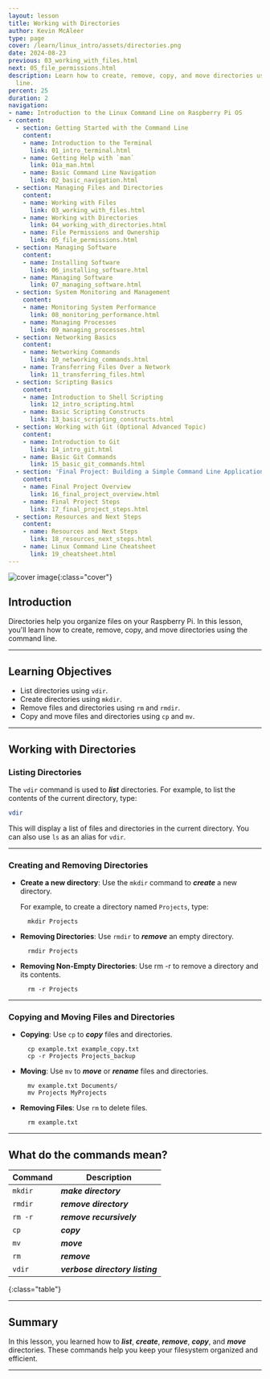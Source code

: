 ```yaml
---
layout: lesson
title: Working with Directories
author: Kevin McAleer
type: page
cover: /learn/linux_intro/assets/directories.png
date: 2024-08-23
previous: 03_working_with_files.html
next: 05_file_permissions.html
description: Learn how to create, remove, copy, and move directories using the command
  line.
percent: 25
duration: 2
navigation:
- name: Introduction to the Linux Command Line on Raspberry Pi OS
- content:
  - section: Getting Started with the Command Line
    content:
    - name: Introduction to the Terminal
      link: 01_intro_terminal.html
    - name: Getting Help with `man`
      link: 01a_man.html
    - name: Basic Command Line Navigation
      link: 02_basic_navigation.html
  - section: Managing Files and Directories
    content:
    - name: Working with Files
      link: 03_working_with_files.html
    - name: Working with Directories
      link: 04_working_with_directories.html
    - name: File Permissions and Ownership
      link: 05_file_permissions.html
  - section: Managing Software
    content:
    - name: Installing Software
      link: 06_installing_software.html
    - name: Managing Software
      link: 07_managing_software.html
  - section: System Monitoring and Management
    content:
    - name: Monitoring System Performance
      link: 08_monitoring_performance.html
    - name: Managing Processes
      link: 09_managing_processes.html
  - section: Networking Basics
    content:
    - name: Networking Commands
      link: 10_networking_commands.html
    - name: Transferring Files Over a Network
      link: 11_transferring_files.html
  - section: Scripting Basics
    content:
    - name: Introduction to Shell Scripting
      link: 12_intro_scripting.html
    - name: Basic Scripting Constructs
      link: 13_basic_scripting_constructs.html
  - section: Working with Git (Optional Advanced Topic)
    content:
    - name: Introduction to Git
      link: 14_intro_git.html
    - name: Basic Git Commands
      link: 15_basic_git_commands.html
  - section: 'Final Project: Building a Simple Command Line Application'
    content:
    - name: Final Project Overview
      link: 16_final_project_overview.html
    - name: Final Project Steps
      link: 17_final_project_steps.html
  - section: Resources and Next Steps
    content:
    - name: Resources and Next Steps
      link: 18_resources_next_steps.html
    - name: Linux Command Line Cheatsheet
      link: 19_cheatsheet.html
---
```



![cover image]({{page.cover}}){:class="cover"}

## Introduction

Directories help you organize files on your Raspberry Pi. In this lesson, you'll learn how to create, remove, copy, and move directories using the command line.

---

## Learning Objectives

- List directories using `vdir`.
- Create directories using `mkdir`.
- Remove files and directories using `rm` and `rmdir`.
- Copy and move files and directories using `cp` and `mv`.

---

## Working with Directories

### Listing Directories

The `vdir` command is used to ***list*** directories. For example, to list the contents of the current directory, type:

```bash
vdir
```

This will display a list of files and directories in the current directory. You can also use `ls` as an alias for `vdir`.

---

### Creating and Removing Directories

- **Create a new directory**: Use the `mkdir` command to ***create*** a new directory.

    For example, to create a directory named `Projects`, type:

        mkdir Projects

- **Removing Directories**: Use `rmdir` to ***remove*** an empty directory.

        rmdir Projects

- **Removing Non-Empty Directories**: Use rm -r to remove a directory and its contents.

        rm -r Projects

---

### Copying and Moving Files and Directories

- **Copying**: Use `cp` to ***copy*** files and directories.

        cp example.txt example_copy.txt
        cp -r Projects Projects_backup

- **Moving**: Use `mv` to ***move*** or ***rename*** files and directories.

        mv example.txt Documents/
        mv Projects MyProjects

- **Removing Files**: Use `rm` to delete files.

        rm example.txt

---

## What do the commands mean?

Command | Description
--------|--------------------------------
`mkdir` | ***make directory***
`rmdir` | ***remove directory***
`rm -r` | ***remove recursively***
`cp`    | ***copy***
`mv`    | ***move***
`rm`    | ***remove***
`vdir`  | ***verbose directory listing***
{:class="table"}

---

## Summary

In this lesson, you learned how to ***list***, ***create***, ***remove***, ***copy***, and ***move*** directories. These commands help you keep your filesystem organized and efficient.

---
